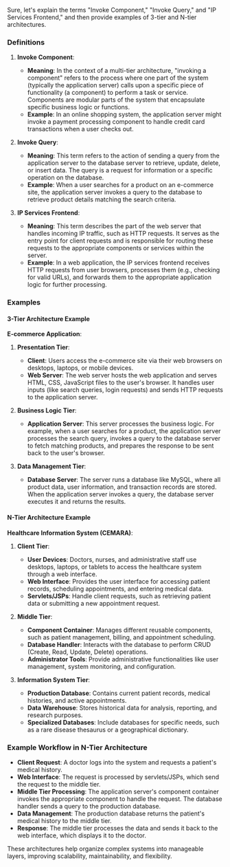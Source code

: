 Sure, let's explain the terms "Invoke Component," "Invoke Query," and "IP Services Frontend," and then provide examples of 3-tier and N-tier architectures.

### Definitions

1. **Invoke Component**:
   - **Meaning**: In the context of a multi-tier architecture, "invoking a component" refers to the process where one part of the system (typically the application server) calls upon a specific piece of functionality (a component) to perform a task or service. Components are modular parts of the system that encapsulate specific business logic or functions.
   - **Example**: In an online shopping system, the application server might invoke a payment processing component to handle credit card transactions when a user checks out.

2. **Invoke Query**:
   - **Meaning**: This term refers to the action of sending a query from the application server to the database server to retrieve, update, delete, or insert data. The query is a request for information or a specific operation on the database.
   - **Example**: When a user searches for a product on an e-commerce site, the application server invokes a query to the database to retrieve product details matching the search criteria.

3. **IP Services Frontend**:
   - **Meaning**: This term describes the part of the web server that handles incoming IP traffic, such as HTTP requests. It serves as the entry point for client requests and is responsible for routing these requests to the appropriate components or services within the server.
   - **Example**: In a web application, the IP services frontend receives HTTP requests from user browsers, processes them (e.g., checking for valid URLs), and forwards them to the appropriate application logic for further processing.

### Examples

#### 3-Tier Architecture Example
**E-commerce Application**:

1. **Presentation Tier**:
   - **Client**: Users access the e-commerce site via their web browsers on desktops, laptops, or mobile devices.
   - **Web Server**: The web server hosts the web application and serves HTML, CSS, JavaScript files to the user's browser. It handles user inputs (like search queries, login requests) and sends HTTP requests to the application server.

2. **Business Logic Tier**:
   - **Application Server**: This server processes the business logic. For example, when a user searches for a product, the application server processes the search query, invokes a query to the database server to fetch matching products, and prepares the response to be sent back to the user's browser.

3. **Data Management Tier**:
   - **Database Server**: The server runs a database like MySQL, where all product data, user information, and transaction records are stored. When the application server invokes a query, the database server executes it and returns the results.

#### N-Tier Architecture Example
**Healthcare Information System (CEMARA)**:

1. **Client Tier**:
   - **User Devices**: Doctors, nurses, and administrative staff use desktops, laptops, or tablets to access the healthcare system through a web interface.
   - **Web Interface**: Provides the user interface for accessing patient records, scheduling appointments, and entering medical data.
   - **Servlets/JSPs**: Handle client requests, such as retrieving patient data or submitting a new appointment request.

2. **Middle Tier**:
   - **Component Container**: Manages different reusable components, such as patient management, billing, and appointment scheduling.
   - **Database Handler**: Interacts with the database to perform CRUD (Create, Read, Update, Delete) operations.
   - **Administrator Tools**: Provide administrative functionalities like user management, system monitoring, and configuration.

3. **Information System Tier**:
   - **Production Database**: Contains current patient records, medical histories, and active appointments.
   - **Data Warehouse**: Stores historical data for analysis, reporting, and research purposes.
   - **Specialized Databases**: Include databases for specific needs, such as a rare disease thesaurus or a geographical dictionary.

### Example Workflow in N-Tier Architecture
- **Client Request**: A doctor logs into the system and requests a patient's medical history.
- **Web Interface**: The request is processed by servlets/JSPs, which send the request to the middle tier.
- **Middle Tier Processing**: The application server's component container invokes the appropriate component to handle the request. The database handler sends a query to the production database.
- **Data Management**: The production database returns the patient's medical history to the middle tier.
- **Response**: The middle tier processes the data and sends it back to the web interface, which displays it to the doctor.

These architectures help organize complex systems into manageable layers, improving scalability, maintainability, and flexibility.